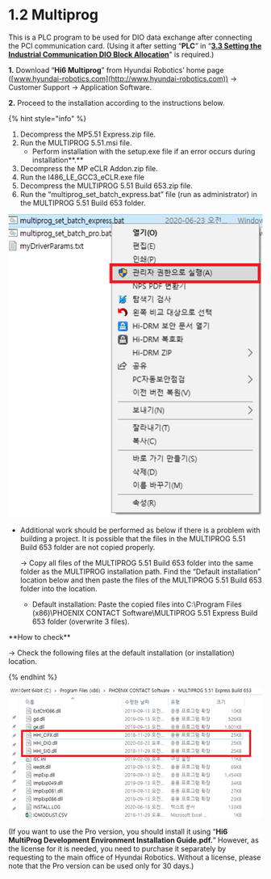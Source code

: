 # 1.2 Multiprog

This is a PLC program to be used for DIO data exchange after connecting the PCI communication card. (Using it after setting “**PLC**” in “[**3.3 Setting the Industrial Communication DIO Block Allocation**](../3-setting-industrial-communication/3-3-dio-block-allocation/)” is required.)

**1.**     Download “**Hi6 Multiprog**” from Hyundai Robotics’ home page ([www.hyundai-robotics.com](http://www.hyundai-robotics.com)) -> Customer Support -> Application Software.

**2.**     Proceed to the installation according to the instructions below.

{% hint style="info" %}
1. Decompress the MP5.51 Express.zip file.
2. Run the MULTIPROG 5.51.msi file.
   * Perform installation with the setup.exe file if an error occurs during installation**.**
3. Decompress the MP eCLR Addon.zip file.
4. Run the I486\_LE\_GCC3\_eCLR.exe file
5. Decompress the MULTIPROG 5.51 Build 653.zip file.
6. Run the “multiprog\_set\_batch\_express.bat” file (run as administrator) in the MULTIPROG 5.51 Build 653 folder.

![](<../_assets/image_10.png>)

&#x20;

*   Additional work should be performed as below if there is a problem with building a project. It is possible that the files in the MULTIPROG 5.51 Build 653 folder are not copied properly.&#x20;

    \-> Copy all files of the MULTIPROG 5.51 Build 653 folder into the same folder as the MULTIPROG installation path. Find the “Default installation” location below and then paste the files of the MULTIPROG 5.51 Build 653 folder into the location.

    * Default installation: Paste the copied files into C:\Program Files (x86)\PHOENIX CONTACT Software\MULTIPROG 5.51 Express Build 653 folder (overwrite 3 files).

&#x20;

\*\*How to check\*\*

\-> Check the following files at the default installation (or installation) location.


{% endhint %}

![](../_assets/image.png)

(If you want to use the Pro version, you should install it using “**Hi6 MultiProg Development Environment Installation Guide.pdf.**” However, as the license for it is needed, you need to purchase it separately by requesting to the main office of Hyundai Robotics. Without a license, please note that the Pro version can be used only for 30 days.)
